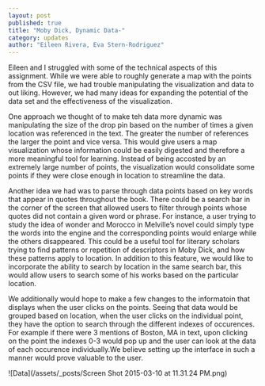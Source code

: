 ```yaml
---
layout: post
published: true
title: "Moby Dick, Dynamic Data-"
category: updates
author: "Eileen Rivera, Eva Stern-Rodriguez"
---
```



Eileen and I struggled with some of the technical aspects of this assignment.  While we were able to roughly generate a map with the points from the CSV file, we had trouble manipulating the visualization and data to out liking.  However, we had many ideas for expanding the potential of the data set and the effectiveness of the visualization. 

One approach we thought of to make teh data more dynamic was manipulating the size of the drop pin based on the number of times a given location was referenced in the text.  The greater the number of references the larger the point and vice versa.  This would give users a map visualization whose information could be easily digested and therefore a more meaningful tool for learning.  Instead of being accosted by an extremely large number of points, the visualization would consolidate some points if they were close enough in location to streamline the data.

Another idea we had was to parse through data points based on key words that appear in quotes throughout the book.  There could be a search bar in the corner of the screen that allowed users to filter through points whose quotes did not contain a given word or phrase.  For instance, a user trying to study the idea of wonder and Morocco in Melville’s novel could simply type the words into the engine and the corresponding points would enlarge while the others disappeared.  This could be a useful tool for literary scholars trying to find patterns or repetition of descriptors in Moby Dick, and how these patterns apply to location. In addition to this feature, we would like to incorporate the ability to search by location in the same search bar, this would allow users to search some of his works based on the particular location. 

We additionally would hope to make a few changes to the informatoin that displays when the user clicks on the points. Seeing that data would be grouped based on location, when the user clicks on the individual point, they have the option to search through the different indexes of occurences. For example if there were 3 mentions of Boston, MA in text, upon clicking on the point the indexes 0-3 would pop up and the user can look at the data of each occurence individually.We believe setting up the interface in such a manner would prove valuable to the user. 


![Data](/assets/_posts/Screen Shot 2015-03-10 at 11.31.24 PM.png)




